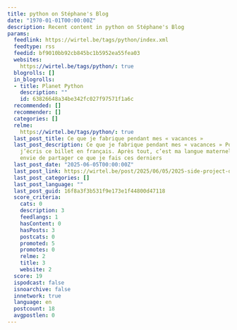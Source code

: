 ```yaml
---
title: python on Stéphane's Blog
date: "1970-01-01T00:00:00Z"
description: Recent content in python on Stéphane's Blog
params:
  feedlink: https://wirtel.be/tags/python/index.xml
  feedtype: rss
  feedid: bf9010bb92cb845bc1b5952ea55fea03
  websites:
    https://wirtel.be/tags/python/: true
  blogrolls: []
  in_blogrolls:
  - title: Planet Python
    description: ""
    id: 63826648a34be342fc027f97571f1a6c
  recommended: []
  recommender: []
  categories: []
  relme:
    https://wirtel.be/tags/python/: true
  last_post_title: Ce que je fabrique pendant mes « vacances »
  last_post_description: Ce que je fabrique pendant mes « vacances » Pour une fois,
    j’écris ce billet en français. Après tout, c’est ma langue maternelle, et j’ai
    envie de partager ce que je fais ces derniers
  last_post_date: "2025-06-05T00:00:00Z"
  last_post_link: https://wirtel.be/post/2025/06/05/2025-side-project-degustation-vin/
  last_post_categories: []
  last_post_language: ""
  last_post_guid: 16f8a3f3b531f9e173e1f44800d47118
  score_criteria:
    cats: 0
    description: 3
    feedlangs: 1
    hasContent: 0
    hasPosts: 3
    postcats: 0
    promoted: 5
    promotes: 0
    relme: 2
    title: 3
    website: 2
  score: 19
  ispodcast: false
  isnoarchive: false
  innetwork: true
  language: en
  postcount: 18
  avgpostlen: 0
---
```

